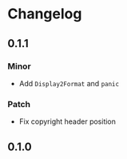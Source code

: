 # Changelog

## 0.1.1

### Minor

- Add `Display2Format` and `panic`

### Patch

- Fix copyright header position

## 0.1.0

<!-- Update PR number to skip CHANGELOG.md test: #0 -->
